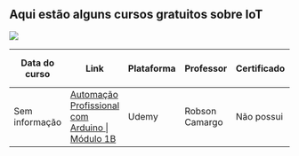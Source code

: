 ## Aqui estão alguns cursos gratuitos sobre IoT

![](/imagens/iot.png)

<table class="tg">
<thead>
  <tr>
    <th class="tg-0pky">
      <b>Data do curso</b>
    </th>
    <th class="tg-0pky">
      <b>Link</b>
    </th>
    <th class="tg-0pky">
      <b>Plataforma </b>
    </th>
    <th class="tg-0pky">
      <b>Professor</b>
    </th>
    <th class="tg-0pky">
      <b>Certificado</b>
    </th>
    <th class="tg-0pky">
      <b>Duração do Curso</b>
    </th>
    <th class="tg-0pky">
      <b>Nível do curso</b>
    </th>
  </tr>
</thead>
<tbody>
  <tr>
    <td class="tg-0pky">Sem informação</td>
    <td class="tg-0pky">
    <a href="https://www.udemy.com/course/automacao-profissional-com-arduino-modulo-1b/">Automação Profissional com Arduino | Módulo 1B</a>
    </td>
    <td class="tg-0pky">Udemy</td>
    <td class="tg-0pky">Robson Camargo</td>
    <td class="tg-0pky">Não possui</td>
    <td class="tg-0pky">1h57</td>
    <td class="tg-0pky">Todos os níveis</td>
  </tr>

</tbody>
</table>
